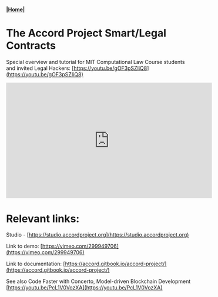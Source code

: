 #### |[Home](https://mitmedialab.github.io/2019-MIT-Computational-Law-Course)|

# The Accord Project Smart/Legal Contracts

Special overview and tutorial for MIT Computational Law Course students and invited Legal Hackers: [https://youtu.be/gOF3pSZIiQ8](https://youtu.be/gOF3pSZIiQ8)

<iframe width="560" height="315" src="https://www.youtube.com/embed/gOF3pSZIiQ8" frameborder="0" allow="accelerometer; autoplay; encrypted-media; gyroscope; picture-in-picture" allowfullscreen></iframe>


# Relevant links:


Studio - [https://studio.accordproject.org](https://studio.accordproject.org)

Link to demo: [https://vimeo.com/299949706](https://vimeo.com/299949706)

Link to documentation:  [https://accord.gitbook.io/accord-project/](https://accord.gitbook.io/accord-project/)

See also Code Faster with Concerto, Model-driven Blockchain Development [https://youtu.be/PcL1V0VozXA](https://youtu.be/PcL1V0VozXA)
